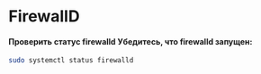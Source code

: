 # FirewallD

#### Проверить статус firewalld Убедитесь, что firewalld запущен:
```bash
sudo systemctl status firewalld
```
